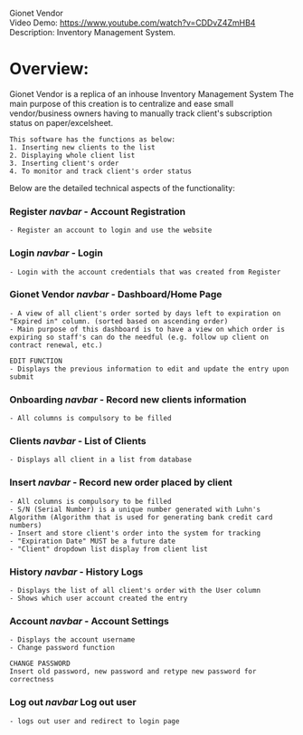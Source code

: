 Gionet Vendor  
Video Demo: https://www.youtube.com/watch?v=CDDvZ4ZmHB4  
Description: Inventory Management System.

# Overview:
Gionet Vendor is a replica of an inhouse Inventory Management System
The main purpose of this creation is to centralize and ease small vendor/business owners having to manually track client's subscription status on paper/excelsheet.

```
This software has the functions as below:
1. Inserting new clients to the list
2. Displaying whole client list
3. Inserting client's order
4. To monitor and track client's order status
```

Below are the detailed technical aspects of the functionality:

### Register _navbar_ - Account Registration
```
- Register an account to login and use the website
```

### Login _navbar_ - Login
```
- Login with the account credentials that was created from Register
```  

### Gionet Vendor _navbar_ - Dashboard/Home Page
```
- A view of all client's order sorted by days left to expiration on "Expired in" column. (sorted based on ascending order)
- Main purpose of this dashboard is to have a view on which order is expiring so staff's can do the needful (e.g. follow up client on contract renewal, etc.)
```

```
EDIT FUNCTION
- Displays the previous information to edit and update the entry upon submit
```  
  
### Onboarding _navbar_ - Record new clients information
```
- All columns is compulsory to be filled
```
  
### Clients _navbar_ - List of Clients
```
- Displays all client in a list from database
```
  
### Insert _navbar_ - Record new order placed by client
```
- All columns is compulsory to be filled
- S/N (Serial Number) is a unique number generated with Luhn's Algorithm (Algorithm that is used for generating bank credit card numbers)
- Insert and store client's order into the system for tracking
- "Expiration Date" MUST be a future date
- "Client" dropdown list display from client list
```
  
### History _navbar_ - History Logs
```
- Displays the list of all client's order with the User column
- Shows which user account created the entry
```
  
### Account _navbar_ - Account Settings
```
- Displays the account username
- Change password function
```

```
CHANGE PASSWORD
Insert old password, new password and retype new password for correctness
```
  
### Log out _navbar_ Log out user
```
- logs out user and redirect to login page
```
